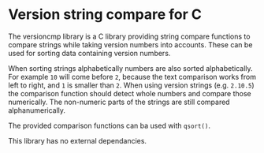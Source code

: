 # Version string compare for C
The versioncmp library is a C library providing string compare functions to compare strings while taking version numbers into accounts. These can be used for sorting data containing version numbers.

When sorting strings alphabetically numbers are also sorted alphabetically.
For example `10` will come before `2`, because the text comparison works from left to right, and `1` is smaller than `2`.
When using version strings (e.g. `2.10.5`) the comparison function should detect whole numbers and compare those numerically.
The non-numeric parts of the strings are still compared alphanumerically.

The provided comparison functions can ba used with `qsort()`.

This library has no external dependancies.
